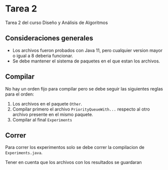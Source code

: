# Tarea 2
Tarea 2 del curso Diseño y Análisis de Algoritmos

## Consideraciones generales

- Los archivos fueron probados con Java 11, pero cualquier version mayor o igual a 8 deberia funcionar.
- Se debe mantener el sistema de paquetes en el que estan los archivos.

## Compilar
No hay un orden fijo para compilar pero se debe seguir las siguientes reglas para el orden:

1. Los archivos  en el paquete `Other`.
2. Compilar primero el archivo `PriorityQueueWith...` respecto al otro archivo presente en el mismo paquete.
3. Compilar al final `Experiments`

## Correr
Para correr los experimentos solo se debe correr la compilacion de `Experiments.java`.

Tener en cuenta que los archivos con los resultados se guardaran 
